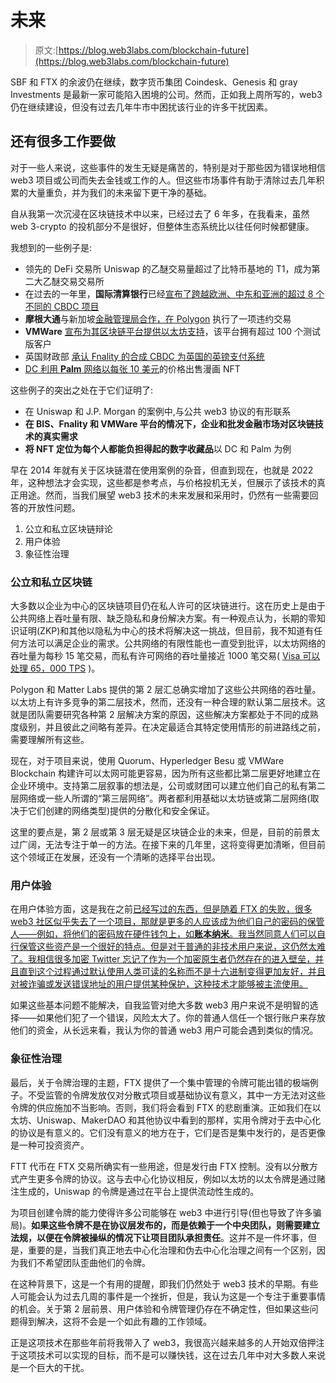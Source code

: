 # 未来

> 原文:[https://blog.web3labs.com/blockchain-future](https://blog.web3labs.com/blockchain-future)

SBF 和 FTX 的余波仍在继续，数字货币集团 Coindesk、Genesis 和 gray Investments 是最新一家可能陷入困境的公司。然而，正如我上周所写的，web3 仍在继续建设，但没有过去几年牛市中困扰该行业的许多干扰因素。

## 还有很多工作要做

对于一些人来说，这些事件的发生无疑是痛苦的，特别是对于那些因为错误地相信 web3 项目或公司而失去金钱或工作的人。但这些市场事件有助于清除过去几年积累的大量重负，并为我们的未来留下更干净的基础。

自从我第一次沉浸在区块链技术中以来，已经过去了 6 年多，在我看来，虽然 web 3-crypto 的投机部分不是很好，但整体生态系统比以往任何时候都健康。

我想到的一些例子是:

*   领先的 DeFi 交易所 Uniswap 的乙醚交易量超过了比特币基地的 T1，成为第二大乙醚交易交易所
*   在过去的一年里，**国际清算银行**已经[宣布了跨越欧洲、中东和亚洲的超过 8 个不同的 CBDC 项目](https://www.bis.org/about/bisih/topics/cbdc.htm)
*   **摩根大通**与新加坡[金融管理局合作，在 Polygon](https://cointelegraph.com/news/jp-morgan-executes-first-defi-trade-on-public-blockchain) 执行了一项违约交易
*   **VMWare** [宣布为其区块链平台提供以太坊支持](https://news.vmware.com/technologies/vmware-blockchain-ethereum-momentum)，该平台拥有超过 100 个测试版客户
*   英国财政部 [承认 Fnality 的合成 CBDC 为英国的英镑支付系统](https://assets.publishing.service.gov.uk/government/uploads/system/uploads/attachment_data/file/1100994/220830_Fnality_Recognition_Order.pdf)
*   [DC 利用 **Palm** 网络以每张 10 美元](https://nft.dcuniverse.com/collection/ComicBooks)的价格出售漫画 NFT

这些例子的突出之处在于它们证明了:

*   在 Uniswap 和 J.P. Morgan 的案例中,与公共 web3 协议的有形联系
*   **在 BIS、Fnality 和 VMWare 平台的情况下，企业和批发金融市场对区块链技术的真实需求**
*   **将 NFT 定位为每个人都能负担得起的数字收藏品**以 DC 和 Palm 为例

早在 2014 年就有关于区块链潜在使用案例的杂音，但直到现在，也就是 2022 年，这种想法才会实现，这些都是参考点，与价格投机无关，但展示了该技术的真正用途。然而，当我们展望 web3 技术的未来发展和采用时，仍然有一些需要回答的开放性问题。

1.  公立和私立区块链辩论
2.  用户体验
3.  象征性治理

### 公立和私立区块链

大多数以企业为中心的区块链项目仍在私人许可的区块链进行。这在历史上是由于公共网络上吞吐量有限、缺乏隐私和身份解决方案。有一种观点认为，长期的零知识证明(ZKP)和其他以隐私为中心的技术将解决这一挑战，但目前，我不知道有任何方法可以满足企业的需求。公共网络的有限性能也一直受到批评，以太坊网络的吞吐量为每秒 15 笔交易，而私有许可网络的吞吐量接近 1000 笔交易( [Visa 可以处理 65，000 TPS](https://www.visa.co.uk/dam/VCOM/download/corporate/media/visanet-technology/aboutvisafactsheet.pdf) )。

Polygon 和 Matter Labs 提供的第 2 层汇总确实增加了这些公共网络的吞吐量。以太坊上有许多竞争的第二层技术，然而，还没有一种合理的默认第二层技术。这就是团队需要研究各种第 2 层解决方案的原因，这些解决方案都处于不同的成熟度级别，并且彼此之间略有差异。在决定最适合其特定使用情形的前进路线之前，需要理解所有这些。

现在，对于项目来说，使用 Quorum、Hyperledger Besu 或 VMWare Blockchain 构建许可以太网可能更容易，因为所有这些都比第二层更好地建立在企业环境中。支持第二层叙事的想法是，公司或财团可以建立他们自己的私有第二层网络或一些人所谓的“第三层网络”。两者都利用基础以太坊链或第二层网络(取决于它们创建的网络类型)提供的分散化和安全保证。

这里的要点是，第 2 层或第 3 层无疑是区块链企业的未来，但是，目前的前景太过广阔，无法专注于单一的方法。在接下来的几年里，这将变得更加清晰，但目前这个领域正在发展，还没有一个清晰的选择平台出现。

### 用户体验

在用户体验方面，这是我在之前[已经写过的东西，但是随着 FTX 的失败，很多 web3 社区似乎失去了一个项目，那就是更多的人应该成为他们自己的密码的保管人——例如，将他们的密码放在硬件钱包上，如**账本纳米**。我当然同意人们可以自行保管这些资产是一个很好的特点。但是对于普通的非技术用户来说，这仍然太难了。我相信很多加密 Twitter 忘记了作为一个加密原生者仍然存在的进入壁垒，并且直到这个过程通过默认使用人类可读的名称而不是十六进制变得更加友好，并且对被诈骗或发送错误地址的用户提供某种保护，这种技术才能够被主流使用。](https://writing.conorsvensson.com/issues/web3-ux-1201876)

如果这些基本问题不能解决，自我监管对绝大多数 web3 用户来说不是明智的选择——如果他们犯了一个错误，风险太大了。你的普通人信任一个银行账户来存放他们的资金，从长远来看，我认为你的普通 web3 用户可能会遇到类似的情况。

### 象征性治理

最后，关于令牌治理的主题，FTX 提供了一个集中管理的令牌可能出错的极端例子。不受监管的令牌发放仅对分散式项目或基础协议有意义，其中一方无法对这些令牌的供应施加不当影响。否则，我们将会看到 FTX 的悲剧重演。正如我们在以太坊、Uniswap、MakerDAO 和其他协议中看到的那样，实用令牌对于去中心化的协议是有意义的。它们没有意义的地方在于，它们是否是集中发行的，是否更像是一种可投资资产。

FTT 代币在 FTX 交易所确实有一些用途，但是发行由 FTX 控制。没有以分散方式产生更多令牌的协议。这与去中心化协议相反，例如以太坊的以太令牌是通过赌注生成的，Uniswap 的令牌是通过在平台上提供流动性生成的。

为项目创建令牌的能力使得许多公司能够在 web3 中进行引导(但也导致了许多骗局)。**如果这些令牌不是在协议层发布的，而是依赖于一个中央团队，则需要建立法规，以便在令牌被操纵的情况下让项目团队承担责任**。这并不是一件坏事，但是，重要的是，当我们真正地去中心化治理和伪去中心化治理之间有一个区别，因为我们不希望团队歪曲他们的令牌。

在这种背景下，这是一个有用的提醒，即我们仍然处于 web3 技术的早期。有些人可能会认为过去几周的事件是一个挫折，但是，我认为这是一个专注于重要事情的机会。关于第 2 层前景、用户体验和令牌管理仍存在不确定性，但如果这些问题得到解决，这将不会是一个如此有趣的工作领域。

正是这项技术在那些年前将我带入了 web3，我很高兴越来越多的人开始双倍押注于这项技术可以实现的目标，而不是可以赚快钱，这在过去几年中对大多数人来说是一个巨大的干扰。